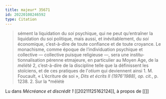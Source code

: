 ```yaml
---
title: majeur* 35671
id: 20220108246592
type: Citation
---
```


> sément la liquidation du *soi* psychique, qui ne peut qu’entraîner la liquidation du soi politique, mais aussi, et inévitablement, du *soi* économique, c’est-à-dire de toute confiance et de toute croyance. Le monachisme, comme époque de l’individuation psychique et collective — collective puisque religieuse —, sera une institu- tionnalisation pérenne etmajeure, en particulier au Moyen Age, de la *mélétè* 2, c’est-à-dire de la discipline telle que la définissent les stoïciens, et de ces pratiques de l'*otium* qui deviennent ainsi 1. M. Foucault, « L’écriture de soi », *Dits et écrits II (1976'1988), op. cit.*, p. 1238. 2. Sur la *mélétè

Lu dans *Mécréance et discrédit 1* [[20211125162124]], à propos de [[]]